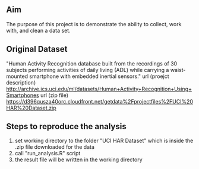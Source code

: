 ## Aim
The purpose of this project is to demonstrate the ability to collect, work with, and clean a data set.

## Original Dataset
"Human Activity Recognition database built from the recordings of 30 subjects performing activities of daily living (ADL) while carrying a waist-mounted smartphone with embedded inertial sensors."
url (proejct description) http://archive.ics.uci.edu/ml/datasets/Human+Activity+Recognition+Using+Smartphones
url (zip file) https://d396qusza40orc.cloudfront.net/getdata%2Fprojectfiles%2FUCI%20HAR%20Dataset.zip

## Steps to reproduce the analysis
1. set working directory to the folder "UCI HAR Dataset" which is inside the .zip file downloaded for the data
2. call "run_analysis.R" script
3. the result file will be written in the working directory




